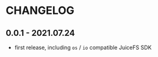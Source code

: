 CHANGELOG
=========

## 0.0.1 - 2021.07.24

- first release, including `os` / `io` compatible JuiceFS SDK
